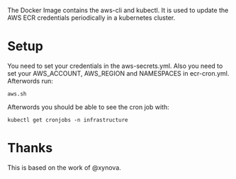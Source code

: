 The Docker Image contains the aws-cli and kubectl. It is used to update the AWS ECR credentials periodically in a kubernetes cluster.

# Setup

You need to set your credentials in the aws-secrets.yml. Also you need to set your AWS_ACCOUNT, AWS_REGION and NAMESPACES in ecr-cron.yml.
Afterwords run:

	aws.sh

Afterwords you should be able to see the cron job with:

	kubectl get cronjobs -n infrastructure

# Thanks

This is based on the work of @xynova.

